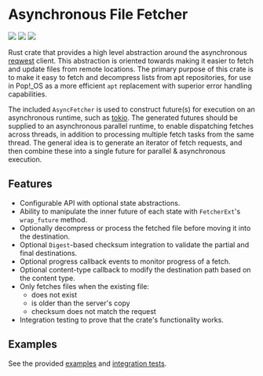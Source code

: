 # Asynchronous File Fetcher

![](https://img.shields.io/badge/license-MIT-green.svg)
![](https://img.shields.io/badge/rust-1.30.1-green.svg)
![](https://img.shields.io/crates/v/:async-fetcher.svg)

Rust crate that provides a high level abstraction around the asynchronous [reqwest](https://crates.io/crates/reqwest) client. This abstraction is oriented towards making it easier to fetch and update files from remote locations. The primary purpose of this crate is to make it easy to fetch and decompress lists from apt repositories, for use in Pop!\_OS as a more efficient `apt` replacement with superior error handling capabilities.

The included `AsyncFetcher` is used to construct future(s) for execution on an asynchronous runtime, such as [tokio](https://tokio.rs/). The generated futures should be supplied to an asynchronous parallel runtime, to enable dispatching fetches across threads, in addition to processing multiple fetch tasks from the same thread. The general idea is to generate an iterator of fetch requests, and then combine these into a single future for parallel & asynchronous execution.

## Features

- Configurable API with optional state abstractions.
- Ability to manipulate the inner future of each state with `FetcherExt`'s `wrap_future` method.
- Optionally decompress or process the fetched file before moving it into the destination.
- Optional `Digest`-based checksum integration to validate the partial and final destinations.
- Optional progress callback events to monitor progress of a fetch.
- Optional content-type callback to modify the destination path based on the content type.
- Only fetches files when the existing file:
  - does not exist
  - is older than the server's copy
  - checksum does not match the request
- Integration testing to prove that the crate's functionality works.

## Examples

See the provided [examples](./examples) and [integration tests](./tests).
